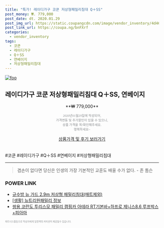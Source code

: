 ```yaml
--- 
title: "특가! 레이디가구 코쿤 저상형패밀리침대 Q＋SS" 
post_money: ₩. 779,000 
post_date: dt. 2020.01.29 
post_img_url: https://static.coupangcdn.com/image/vendor_inventory/4d46/59aa9c98d7c7fc53d6e6ae32f2be5193440b5e89c7dd9f2b31c63aae090a.jpg 
post_link_url: https://coupa.ng/bnFXrf 
categories: 
  - vendor_inventory 
tags: 
  - 코쿤 
  - 레이디가구 
  - Q＋SS 
  - 연베이지 
  - 저상형패밀리침대 
--- 
```

[![foo](https://static.coupangcdn.com/image/vendor_inventory/4d46/59aa9c98d7c7fc53d6e6ae32f2be5193440b5e89c7dd9f2b31c63aae090a.jpg)](https://coupa.ng/bnFXrf) 

## 레이디가구 코쿤 저상형패밀리침대 Q＋SS, 연베이지 
<p style="text-align: center;">**₩ 779,000**</p> 
<p style="text-align: center;"><span style="color: #898c8f; font-family: Georgia,Times,serif; font-size: 0.75em;">2020년01월29일에 작성되어, <br>가격변동 및 추가할인이 있을 수 있으니,<br> 상품 가격을 꼭!확인해주세요.<br>행복하세요~</span> 
</p>	 
<div markdown="0" style="text-align: center;"><a href="https://coupa.ng/bnFXrf" class="btn btn--success">상품가격 및 후기 보러가기</a></div> 
<br><br> 
  #코쿤 #레이디가구 #Q＋SS #연베이지 #저상형패밀리침대 
<hr> 

> 겸손이 없다면 당신은 인생의 가장 기본적인 교훈도 배울 수가 없다. - 존 톰슨 


### POWER LINK

* <a href="https://blog.naver.com/fasyy4321/221790682398" target="_blank">규수방 뉴 가드 2.9m 저상형 패밀리침대(매트제외)</a>
* <a href="https://blog.naver.com/santokki14/221774332795" target="_blank"> [생활] 뉴트리원패밀리 정보 </a>
* <a href="https://blog.naver.com/santokki14/221785248855" target="_blank">쌍용 코란도 투리스모 패밀리 캠핑카 아테라 RT기본바+하프로 제니스8.6 루프박스 +피아마</a>

<span style="color: #898c8f; font-family: Georgia,Times,serif; font-size: 0.55em;">파트너스활동으로 작성자에게 일정액의 커미션이 제공될수 있습니다.</span> 
